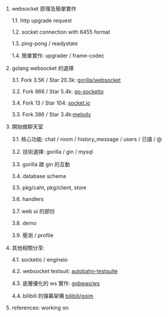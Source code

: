 1. websocket 原理及簡單實作

   1.1. http upgrade request

   1.2. socket connection with 6455 format

   1.3. ping-pong / readystate

   1.4. 簡單實作: upgrader / frame-codec

2. golang websocket 的選擇

   3.1. Fork 3.5K / Star 20.3k: [gorilla/websocket](https://github.com/gorilla/websocket)

   3.2. Fork 866 / Star 5.4k: [go-socketio](https://github.com/googollee/go-socket.io)

   3.4. Fork 13 / Star 104: [socket.io](https://github.com/zishang520/socket.io)

   3.3. Fork 386 / Star 3.4k:[melody](https://github.com/olahol/melody)

3. 開始做聊天室

   3.1. 核心功能: chat / room / history_message / users / 已讀 / @

   3.2. 技術選擇: gorilla / gin / mysql

   3.3. gorilla 跟 gin 的互動

   3.4. database schema

   3.5. pkg/caht, pkg/client, store

   3.6. handlers

   3.7. web ui 的部份

   3.8. demo

   3.9. 壓測 / profile

4. 其他相關分享:

   4.1. socketio / engineio

   4.2. websocket testsuit: [autobahn-testsuite](https://github.com/crossbario/autobahn-testsuite)

   4.3. 底層優化的 ws 實作: [gobwas/ws](https://github.com/gobwas/ws)

   4.4. bilibili 的彈幕架構 [bilibili/goim](https://github.com/Terry-Mao/goim)

5. references:
   working on
